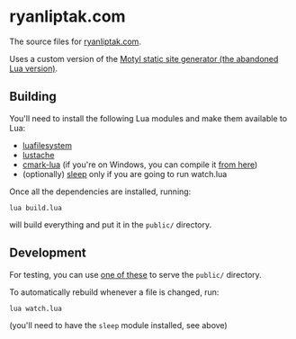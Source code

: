ryanliptak.com
==============

The source files for [ryanliptak.com](https://ryanliptak.com/).

Uses a custom version of the [Motyl static site generator (the abandoned Lua version)](https://github.com/fcambus/motyl/tree/e23b601e57c3e2649ae386c2d40d86c0e6ea0fe4).

## Building

You'll need to install the following Lua modules and make them available to Lua:
- [luafilesystem](https://github.com/keplerproject/luafilesystem)
- [lustache](https://github.com/Olivine-Labs/lustache)
- [cmark-lua](https://github.com/jgm/cmark-lua) (if you're on Windows, you can compile it [from here](https://github.com/squeek502/cmark-lua))
- (optionally) [sleep](https://github.com/squeek502/sleep) only if you are going to run watch.lua

Once all the dependencies are installed, running:

```
lua build.lua
```

will build everything and put it in the `public/` directory.

## Development

For testing, you can use [one of these](https://gist.github.com/willurd/5720255) to serve the `public/` directory.

To automatically rebuild whenever a file is changed, run:

```
lua watch.lua
```

(you'll need to have the `sleep` module installed, see above)
